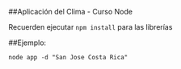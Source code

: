 ##Aplicación del Clima - Curso Node

Recuerden ejecutar ```npm install``` para las librerías

##Ejemplo: 
```
node app -d "San Jose Costa Rica"
```